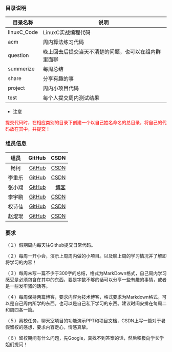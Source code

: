 ### 目录说明
目录名称| 说明 
------|------
|linuxC_Code|LinuxC实战编程代码|
|acm|周内算法练习代码|
|question|晚上回去后提交当天不清楚的问题，也可以在组内群里面聊|
|summerize|每周总结|
|share|分享有趣的事|
|project|周内小项目代码|
|test|每个人提交周内测试结果|

- 注意
<p ><font color=red>
提交代码时，在相应类别的目录下创建一个以自己姓名命名的总目录，将自己的代码放在其中，并提交！
  </font>
</p>


### 组员信息
| 组员| GitHub |CSDN|
|:--------:| -------------:|--------:|
|畅柯|[GitHub](https://github.com/Request2609)|[CSDN](https://blog.csdn.net/qq_41681241)|
|李重乐|[GitHub](https://github.com/lalahaha323)|[CSDN](https://blog.csdn.net/lalala323)|
|张小翔|[GitHub](https://github.com/PhoenixXC)|[博客](https://phoenixxc.github.io/)|
|李宇鹏|[GitHub](https://github.com/LYP-617)|[CSDN](https://me.csdn.net/qq_43646576)|
|权诗佳|[GitHub](https://github.com/tiger-sniffsroses)|[CSDN](https://me.csdn.net/qq_43575154)|
|赵焜琨|[GitHub](https://github.com/zichua)|[CSDN](https://blog.csdn.net/qq_44234943)|


### 要求

<p>（１）假期周内每天往Github提交日常代码。</p>
<p>（２）每周一开小会，演示上周周内做的小项目。以及聊上周的学习情况并了解即将学习的内容！</p>
<p>（３）每周末写一篇不少于300字的总结，格式为MarkDown格式，自己周内学习感受是必须包含在其中的东西，要是字数不够的话可以分享一些有趣的事情，或者是一些发牢骚的话等。</p>
<p>（４）每周保持两篇博客，要求内容为技术博客，格式要求为Markdown格式。可以是自己周内所学的东西。也可以是自己私下学习的东西。建议时间安排在每周二和周四各一篇。</p>
<p>（５）离校任务，聊天室项目的功能演示PPT和项目文档，CSDN上写一篇对于暑假留校的感想，要求内容走心，情感真挚。</p>
<p>（６）留校期间有什么问题，先Google，真找不到答案的话，然后积极向学长学姐们提问！</p>

